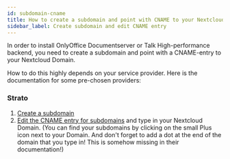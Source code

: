 ```yaml
---
id: subdomain-cname
title: How to create a subdomain and point with CNAME to your Nextcloud Domain?
sidebar_label: Create subdomain and edit CNAME entry
---
```


In order to install OnlyOffice Documentserver or Talk High-performance backend, you need to create a subdomain and point with a CNAME-entry to your Nextcloud Domain.

How to do this highly depends on your service provider.
Here is the documentation for some pre-chosen providers:

### Strato
1. [Create a subdomain](https://www.strato.de/faq/domains/subdomains-anlegen-und-loeschen/#subdomain_anlegen)
1. [Edit the CNAME entry for subdomains](https://www.strato.com/faq/en_us/domain/this-is-how-you-can-change-the-cname-entry-for-your-subdomain/) and type in your Nextcloud Domain. (You can find your subdomains by clicking on the small Plus icon next to your Domain. And don't forget to add a dot at the end of the domain that you type in! This is somehow missing in their documentation!)